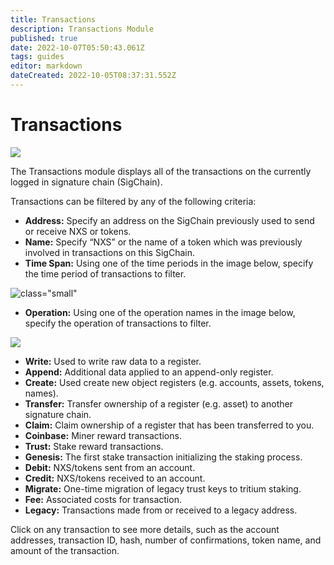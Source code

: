 ```yaml
---
title: Transactions
description: Transactions Module
published: true
date: 2022-10-07T05:50:43.061Z
tags: guides
editor: markdown
dateCreated: 2022-10-05T08:37:31.552Z
---
```


# Transactions



![](https://nexus.io/ResourceHub/images/guide/transactions1.png)

The Transactions module displays all of the transactions on the currently logged in signature chain (SigChain).

Transactions can be filtered by any of the following criteria:

* **Address:** Specify an address on the SigChain previously used to send or receive NXS or tokens.
* **Name:** Specify “NXS” or the name of a token which was previously involved in transactions on this SigChain.
* **Time Span:** Using one of the time periods in the image below, specify the time period of transactions to filter.

![class="small"](https://nexus.io/ResourceHub/images/guide/transactions2.png)



* **Operation:** Using one of the operation names in the image below, specify the operation of transactions to filter.

![](https://nexus.io/ResourceHub/images/guide/transactions3.png)



* **Write:** Used to write raw data to a register.
* **Append:** Additional data applied to an append-only register.
* **Create:** Used create new object registers (e.g. accounts, assets, tokens, names).
* **Transfer:** Transfer ownership of a register (e.g. asset) to another signature chain.
* **Claim:** Claim ownership of a register that has been transferred to you.
* **Coinbase:** Miner reward transactions.
* **Trust:** Stake reward transactions.
* **Genesis:** The first stake transaction initializing the staking process.
* **Debit:** NXS/tokens sent from an account.
* **Credit:** NXS/tokens received to an account.
* **Migrate:** One-time migration of legacy trust keys to tritium staking.
* **Fee:** Associated costs for transaction.
* **Legacy:** Transactions made from or received to a legacy address.

Click on any transaction to see more details, such as the account addresses, transaction ID, hash, number of confirmations, token name, and amount of the transaction.

